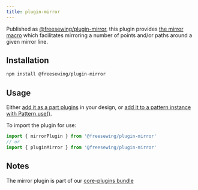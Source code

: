 ```yaml
---
title: plugin-mirror
---
```


Published as [@freesewing/plugin-mirror][1], this plugin provides [the mirror
macro](/reference/macros/mirror) which facilitates mirroring a number of
points and/or paths around a given mirror line.

## Installation

```sh
npm install @freesewing/plugin-mirror
```

## Usage

Either [add it as a part plugins](/reference/api/part/config/plugins) in your
design, or [add it to a pattern instance with
Pattern.use()](/reference/api/pattern/use).

To import the plugin for use:
```js
import { mirrorPlugin } from '@freesewing/plugin-mirror'
// or
import { pluginMirror } from '@freesewing/plugin-mirror'
```

## Notes

The mirror plugin is part of our [core-plugins bundle](/reference/plugins/core)

[1]: https://www.npmjs.com/package/@freesewing/plugin-mirror
